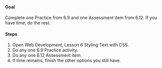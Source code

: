 #### Goal

Complete one Practice from 6.9 and one Assessment item from 6.12. If you have time, do the rest.

#### Steps

1. Open Web Development, Lesson 6 Styling Text with CSS.
2. Do any one 6.9 Practice activity.
3. Do any one 6.12 Assessment item.
4. If time remains, finish the other options you still have.
